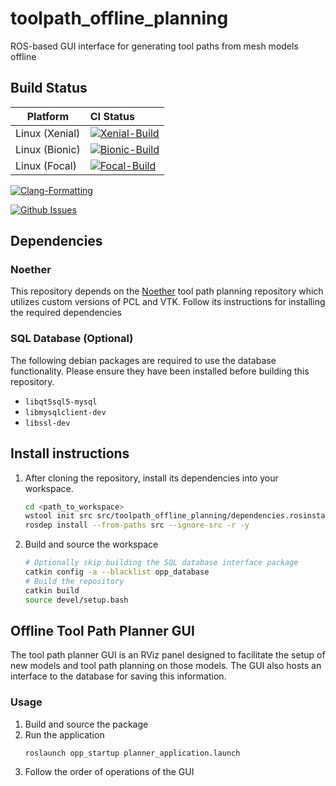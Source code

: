 # toolpath_offline_planning
ROS-based GUI interface for generating tool paths from mesh models offline

## Build Status
Platform | CI Status
---------|:---------
Linux (Xenial) | [![Xenial-Build](https://github.com/swri-robotics/toolpath_offline_planning/workflows/Xenial-Build/badge.svg)](https://github.com/swri-robotics/toolpath_offline_planning/actions)
Linux (Bionic) | [![Bionic-Build](https://github.com/swri-robotics/toolpath_offline_planning/workflows/Bionic-Build/badge.svg)](https://github.com/swri-robotics/toolpath_offline_planning/actions)
Linux (Focal) | [![Focal-Build](https://github.com/swri-robotics/toolpath_offline_planning/workflows/Focal-Build/badge.svg)](https://github.com/swri-robotics/toolpath_offline_planning/actions)

[![Clang-Formatting](https://github.com/swri-robotics/toolpath_offline_planning/workflows/Clang-Formatting/badge.svg)](https://github.com/swri-robotics/toolpath_offline_planning/actions)

[![Github Issues](https://img.shields.io/github/issues/swri-robotics/Toolpath-Offline-Planning.svg)](http://github.com/swri-robotics/Toolpath-Offline-Planning/issues)


## Dependencies
### Noether
This repository depends on the [Noether](https://github.com/ros-industrial/noether) tool path planning repository which utilizes custom versions of PCL and VTK.
Follow its instructions for installing the required dependencies

### SQL Database (Optional)
The following debian packages are required to use the database functionality. Please ensure they have been installed before building this repository.
- `libqt5sql5-mysql`
- `libmysqlclient-dev`
- `libssl-dev`

## Install instructions
1. After cloning the repository, install its dependencies into your workspace.
    ```bash
    cd <path_to_workspace>
    wstool init src src/toolpath_offline_planning/dependencies.rosinstall
    rosdep install --from-paths src --ignore-src -r -y
    ```

1. Build and source the workspace
    ```bash
    # Optionally skip building the SQL database interface package
    catkin config -a --blacklist opp_database
    # Build the repository
    catkin build
    source devel/setup.bash
    ```

## Offline Tool Path Planner GUI

The tool path planner GUI is an RViz panel designed to facilitate the setup of new models and tool path
planning on those models. The GUI also hosts an interface to the database for saving this information.

### Usage

1. Build and source the package
1. Run the application
    ```
    roslaunch opp_startup planner_application.launch
    ```
1. Follow the order of operations of the GUI
